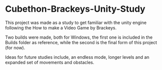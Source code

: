 # Cubethon-Brackeys-Unity-Study

This project was made as a study to get familiar with the unity engine following the How to make a Video Game by Brackeys.

Two builds were made, both for Windows, the first one is included in the Builds folder as reference, while the second is the final form of this project (for now).

Ideas for future studies include, an endless mode, longer levels and an expanded set of movements and obstacles.
